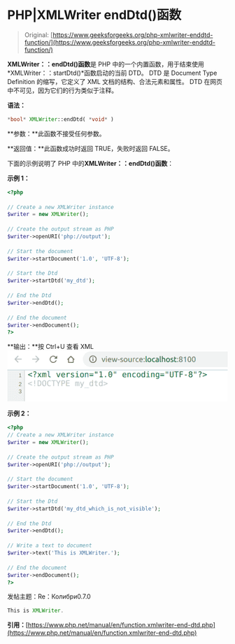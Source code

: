 # PHP|XMLWriter endDtd()函数

> Original: [https://www.geeksforgeeks.org/php-xmlwriter-enddtd-function/](https://www.geeksforgeeks.org/php-xmlwriter-enddtd-function/)

**XMLWriter：：endDtd()函数**是 PHP 中的一个内置函数，用于结束使用*XMLWriter：：startDtd()*函数启动的当前 DTD。 DTD 是 Document Type Definition 的缩写，它定义了 XML 文档的结构、合法元素和属性。 DTD 在网页中不可见，因为它们的行为类似于注释。

**语法：**

```php
*bool* XMLWriter::endDtd( *void* )
```

**参数：**此函数不接受任何参数。

**返回值：**此函数成功时返回 TRUE，失败时返回 FALSE。

下面的示例说明了 PHP 中的**XMLWriter：：endDtd()函数**：

**示例 1：**

```php
<?php

// Create a new XMLWriter instance
$writer = new XMLWriter();

// Create the output stream as PHP
$writer->openURI('php://output');

// Start the document
$writer->startDocument('1.0', 'UTF-8');

// Start the Dtd
$writer->startDtd('my_dtd');

// End the Dtd 
$writer->endDtd();

// End the document
$writer->endDocument();
?>
```

**输出：**按 Ctrl+U 查看 XML
![](img/cc014fc718d5c21334ec0e5780cd52fe.png)

**示例 2：**

```php
<?php
// Create a new XMLWriter instance
$writer = new XMLWriter();

// Create the output stream as PHP
$writer->openURI('php://output');

// Start the document
$writer->startDocument('1.0', 'UTF-8');

// Start the Dtd
$writer->startDtd('my_dtd_which_is_not_visible');

// End the Dtd 
$writer->endDtd();

// Write a text to document
$writer->text('This is XMLWriter.');

// End the document
$writer->endDocument();
?>
```

发帖主题：Re：Колибри0.7.0

```php
This is XMLWriter.
```

**引用：**[https://www.php.net/manual/en/function.xmlwriter-end-dtd.php](https://www.php.net/manual/en/function.xmlwriter-end-dtd.php)